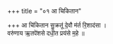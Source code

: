+++
title = "०१ आ चिकितान"

+++
आ चि॑कितान सु॒क्रतू॑ दे॒वौ म॑र्त रि॒शाद॑सा ।  
वरु॑णाय ऋ॒तपे॑शसे दधी॒त प्रय॑से म॒हे ॥
